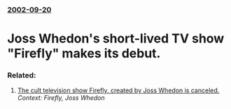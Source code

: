 ### [2002-09-20](/news/2002/09/20/index.md)

#  Joss Whedon's short-lived TV show "Firefly" makes its debut.




### Related:

1. [ The cult television show Firefly, created by Joss Whedon is canceled.](/news/2002/12/20/the-cult-television-show-firefly-created-by-joss-whedon-is-canceled.md) _Context: Firefly, Joss Whedon_
